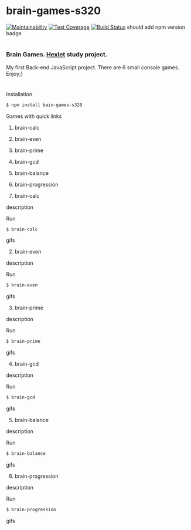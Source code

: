 
# brain-games-s320

[![Maintainability](https://api.codeclimate.com/v1/badges/386e2f11e199dec386bb/maintainability)](https://codeclimate.com/github/andrey-pryadko/project-lvl1-s320/maintainability)
[![Test Coverage](https://api.codeclimate.com/v1/badges/386e2f11e199dec386bb/test_coverage)](https://codeclimate.com/github/andrey-pryadko/project-lvl1-s320/test_coverage)
[![Build Status](https://travis-ci.org/andrey-pryadko/project-lvl1-s320.svg?branch=master)](https://travis-ci.org/andrey-pryadko/project-lvl1-s320)
should add npm version badge
#

### Brain Games. [Hexlet](https://hexlet.io) study project.

My first Back-end JavaScript project. There are 6 small console games. Enjoy;)
#

Installation

```sh
$ npm install bain-games-s320
```
Games with quick links

1. brain-calc
2. brain-even
3. brain-prime
4. brain-gcd
5. brain-balance
6. brain-progression


1. brain-calc

description

Run

```sh
$ brain-calc
```

gifs


2. brain-even

description

Run

```sh
$ brain-even
```

gifs


3. brain-prime

description

Run

```sh
$ brain-prime
```

gifs


4. brain-gcd

description

Run

```sh
$ brain-gcd
```

gifs


5. brain-balance

description

Run

```sh
$ brain-balance
```

gifs


6. brain-progression

description

Run

```sh
$ brain-progression
```
gifs
